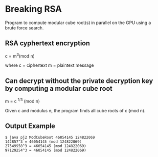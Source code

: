 # Breaking RSA

Program to compute modular cube root(s) in parallel on the GPU using a brute force search.

## RSA cyphertext encryption


c = m<sup>3</sup>(mod n)

where c = ciphertext
m = plaintext message


## Can decrypt without the private decryption key by computing a modular cube root

m = c <sup>1/3</sup> (mod n)

Given c and modulus n, the program finds all cube roots of c (mod n).

## Output Example

```
$ java pj2 ModCubeRoot 46054145 124822069
142857^3 = 46054145 (mod 124822069)
27549958^3 = 46054145 (mod 124822069)
97129254^3 = 46054145 (mod 124822069)
```
